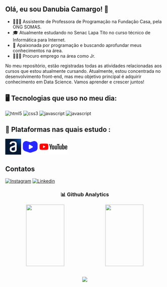 ## Olá, eu sou Danubia Camargo! 👋

- 👩🏽‍💻 Assistente de Professora de Programação na Fundação Casa, pela ONG SOMAS.
- 🎓 Atualmente estudando no Senac Lapa Tito no curso técnico de Informática para Internet.
- 🚀 Apaixonada por programação e buscando aprofundar meus conhecimentos na área.
- 👩🏽‍💻 Procuro emprego na área como Jr.

No meu repositório, estão registradas todas as atividades relacionadas aos cursos que estou atualmente cursando. Atualmente, estou concentrada no desenvolvimento front-end, mas meu objetivo principal é adquirir conhecimento em Data Science.
Vamos aprender e crescer juntos!

## 🖥️ Tecnologias que uso no meu dia:
<div style="display:inline">
<img align="center" alt="html5" src="https://img.shields.io/badge/HTML5-E34F26?style=for-the-badge&logo=html5&logoColor=white"/>
<img align="center" alt="css3" src="https://img.shields.io/badge/CSS3-1572B6?style=for-the-badge&logo=css3&logoColor=white"/>
<img align="center" alt="javascript" src="https://img.shields.io/badge/JavaScript-F7DF1E?style=for-the-badge&logo=javascript&logoColor=black"/>
 <img align="center" alt="javascript" src="https://img.shields.io/badge/Python-3776AB?style=for-the-badge&logo=python&logoColor=white"/>
</div>


       

## 🚀 Plataformas nas quais estudo :
<div style="display:inline">
<img widtg="50px" height="50px" alt="alura" src="alura.jpg"/>
<img widtg="50px" height="50px" alt="alura" src="cursoemvideo.png"/>
<img widtg="50px" height="50px" alt="youtube" src="YouTube-logo.png"/>


</div> 

## Contatos


[![Instagram](https://img.shields.io/badge/Instagram-E4405F?style=for-the-badge&logo=instagram&logoColor=white)](https://instagram.com/dc.nunubs)
[![Linkedin](https://img.shields.io/badge/LinkedIn-0077B5?style=for-the-badge&logo=linkedin&logoColor=white)](https://www.linkedin.com/in/dc-danubia/)


<div align="center">
 <h3>📊 Github Analytics</h3>
<img width="49%" height="195px" src= "https://github-readme-stats.vercel.app/api?username=danubiabcamargo&theme=merko" /> 
<img width="49%" height="195px" src= "https://github-readme-stats.vercel.app/api/top-langs/?username=danubiabcamargo&layout=compact&theme=merko"/>
</div>

</br>
<p align="center">   <img alingn="center" src="https://profile-counter.glitch.me/danubiabcamargo/count.svg" /></p>

